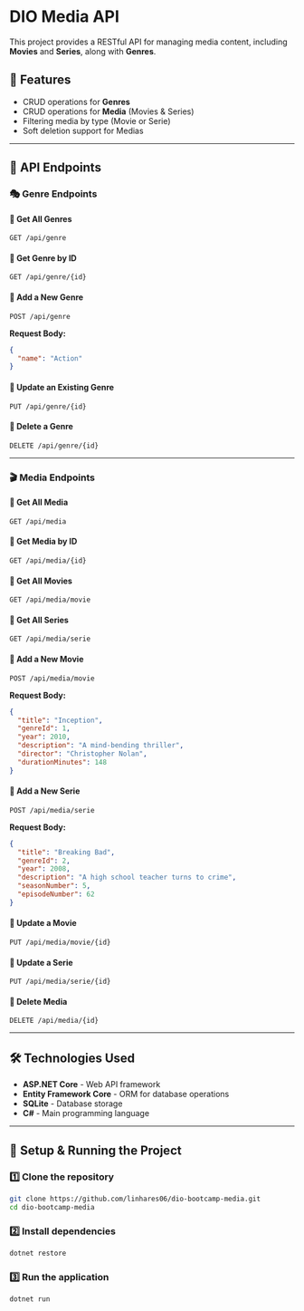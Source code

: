 # DIO Media API

This project provides a RESTful API for managing media content, including **Movies** and **Series**, along with **Genres**.

## 📌 Features
- CRUD operations for **Genres**
- CRUD operations for **Media** (Movies & Series)
- Filtering media by type (Movie or Serie)
- Soft deletion support for Medias

---

## 🚀 API Endpoints

### 🎭 **Genre Endpoints**
#### 📌 Get All Genres
```http
GET /api/genre
```
#### 📌 Get Genre by ID
```http
GET /api/genre/{id}
```
#### 📌 Add a New Genre
```http
POST /api/genre
```
**Request Body:**
```json
{
  "name": "Action"
}
```
#### 📌 Update an Existing Genre
```http
PUT /api/genre/{id}
```
#### 📌 Delete a Genre
```http
DELETE /api/genre/{id}
```

---

### 🎬 **Media Endpoints**
#### 📌 Get All Media
```http
GET /api/media
```
#### 📌 Get Media by ID
```http
GET /api/media/{id}
```
#### 📌 Get All Movies
```http
GET /api/media/movie
```
#### 📌 Get All Series
```http
GET /api/media/serie
```
#### 📌 Add a New Movie
```http
POST /api/media/movie
```
**Request Body:**
```json
{
  "title": "Inception",
  "genreId": 1,
  "year": 2010,
  "description": "A mind-bending thriller",
  "director": "Christopher Nolan",
  "durationMinutes": 148
}
```
#### 📌 Add a New Serie
```http
POST /api/media/serie
```
**Request Body:**
```json
{
  "title": "Breaking Bad",
  "genreId": 2,
  "year": 2008,
  "description": "A high school teacher turns to crime",
  "seasonNumber": 5,
  "episodeNumber": 62
}
```
#### 📌 Update a Movie
```http
PUT /api/media/movie/{id}
```
#### 📌 Update a Serie
```http
PUT /api/media/serie/{id}
```
#### 📌 Delete Media
```http
DELETE /api/media/{id}
```

---

## 🛠️ **Technologies Used**
- **ASP.NET Core** - Web API framework
- **Entity Framework Core** - ORM for database operations
- **SQLite** - Database storage
- **C#** - Main programming language

---

## 📝 **Setup & Running the Project**
### 1️⃣ Clone the repository
```sh
git clone https://github.com/linhares06/dio-bootcamp-media.git
cd dio-bootcamp-media
```
### 2️⃣ Install dependencies
```sh
dotnet restore
```
### 3️⃣ Run the application
```sh
dotnet run
```

